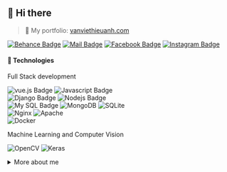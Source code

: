 ## 👋 Hi there

> 🌼 My portfolio: [vanviethieuanh.com](https://vanviethieuanh.com/)

[![Behance Badge](https://img.shields.io/badge/-vanviethieuanh-1769FF?style=flat&labelColor=1769FF&logo=behance&logoColor=white)](https://www.behance.net/vanviethieuanh)
[![Mail Badge](https://img.shields.io/badge/-vanviethieuanh@gmail.com-c0392b?style=flat&labelColor=c0392b&logo=gmail&logoColor=white)](mailto:vanviethieuanh@gmail.com)
[![Facebook Badge](https://img.shields.io/badge/-vanviethieuanh-1877F2?style=flat&labelColor=1877F2&logo=facebook&logoColor=white)](https://facebook.com/vanviethieuanh)
[![Instagram Badge](https://img.shields.io/badge/-vanviethieuanh-E4405F?style=flat&labelColor=E4405F&logo=instagram&logoColor=white)](https://instagram.com/vanviethieuanh)

#### 🧪 Technologies

Full Stack development

![vue.js Badge](https://img.shields.io/badge/-vue.js-3fb27f?style=for-the-badge&labelColor=black&logo=vue.js&logoColor=3fb27f)
![Javascript Badge](https://img.shields.io/badge/-Javascript-F0DB4F?style=for-the-badge&labelColor=black&logo=javascript&logoColor=F0DB4F)<br/>
![Django Badge](https://img.shields.io/badge/-Django-092E20?style=for-the-badge&labelColor=black&logo=Django&logoColor=white)
![Nodejs Badge](https://img.shields.io/badge/-Nodejs-3C873A?style=for-the-badge&labelColor=black&logo=node.js&logoColor=3C873A)<br/>
![My SQL Badge](https://img.shields.io/badge/-MySQL-4479A1?style=for-the-badge&labelColor=black&logo=MySQL&logoColor=white)
![MongoDB](https://img.shields.io/badge/-MongoDB-47A248?style=for-the-badge&labelColor=black&logo=MongoDB&logoColor=47A248)
![SQLite](https://img.shields.io/badge/-SQLite-003B57?style=for-the-badge&labelColor=black&logo=SQLite&logoColor=white)<br/>
![Nginx](https://img.shields.io/badge/-Nginx-009639?style=for-the-badge&labelColor=black&logo=Nginx&logoColor=009639)
![Apache](https://img.shields.io/badge/-Apache-D22128?style=for-the-badge&labelColor=black&logo=Apache&logoColor=white)<br/>
![Docker](https://img.shields.io/badge/-Docker-2496ED?style=for-the-badge&labelColor=black&logo=Docker&logoColor=white)

Machine Learning and Computer Vision

![OpenCV](https://img.shields.io/badge/-OpenCV-5C3EE8?style=for-the-badge&labelColor=black&logo=OpenCV&logoColor=white)
![Keras](https://img.shields.io/badge/-Keras-D00000?style=for-the-badge&labelColor=black&logo=Keras&logoColor=white)

<details>
<summary>
  More about me
</summary>

<br >

😄 Hi! My name is Anh. I'm now living in Ho Chi Minh City. Started learning how to programming in 2017 with C#, C++, Js, Python,... Now I realize it’s a long journey that I go with programming. So, I decided to build something that means for people. I'm in love with creating digital products like design beautiful stuff and constructing a sustainable system.

📚 I have been studying at the University of Information Technology (VNUHCM) since 2019. With a specialty in Computer Science which mainly about Machine Learning stuffs. Thanks to it, I have skills in building forecast systems and mining data.

🔥 With my experience and knowledge, I can quickly learn new technology (I self-taught Django in less than a week then use VueJS for building a [Twitter clone](https://github.com/vanviethieuanh/twitter-clone) SPA in the next 4 days). It's will be my pleasure for listening to your story. Let's contact me and have a talk!

[![Mail Badge](https://img.shields.io/badge/-vanviethieuanh@gmail.com-c0392b?style=flat&labelColor=c0392b&logo=gmail&logoColor=white)](mailto:vanviethieuanh@gmail.com)
[![Facebook Badge](https://img.shields.io/badge/-vanviethieuanh-1877F2?style=flat&labelColor=1877F2&logo=facebook&logoColor=white)](https://instagram.com/vanviethieuanh)
